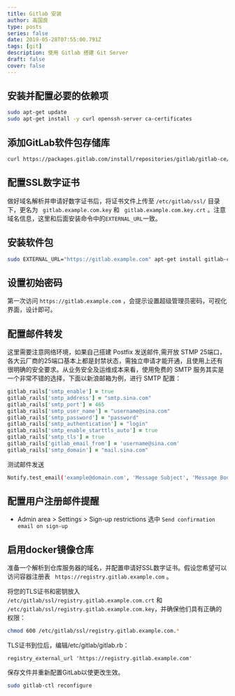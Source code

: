```yaml
---
title: Gitlab 安装
author: 高国良
type: posts
series: false
date: 2019-05-28T07:55:00.791Z
tags: [git]
description: 使用 Gitlab 搭建 Git Server
draft: false 
cover: false
---
```


## 安装并配置必要的依赖项

```bash
sudo apt-get update
sudo apt-get install -y curl openssh-server ca-certificates
```

## 添加GitLab软件包存储库

```bash
curl https://packages.gitlab.com/install/repositories/gitlab/gitlab-ce/script.deb.sh | sudo bash
```

## 配置SSL数字证书

做好域名解析并申请好数字证书后，将证书文件上传至 `/etc/gitlab/ssl/` 目录下，更名为 ` gitlab.example.com.key` 和 ` gitlab.example.com.key.crt` 。注意域名信息，这里和后面安装命令中的`EXTERNAL_URL`一致。

## 安装软件包

```bash
sudo EXTERNAL_URL="https://gitlab.example.com" apt-get install gitlab-ce

```

## 设置初始密码

第一次访问 `https://gitlab.example.com` ，会提示设置超级管理员密码，可视化界面，设计即可。

## 配置邮件转发

这里需要注意网络环境，如果自己搭建 Postfix 发送邮件,需开放 STMP 25端口，各大云厂商的25端口基本上都是封禁状态，需独立申请才能开通，且使用上还有很明确的安全要求。从业务安全及运维成本来看，使用免费的 SMTP 服务其实是一个非常不错的选择，下面以新浪邮箱为例，进行 SMTP 配置：

```rb
gitlab_rails['smtp_enable'] = true
gitlab_rails['smtp_address'] = "smtp.sina.com"
gitlab_rails['smtp_port'] = 465
gitlab_rails['smtp_user_name'] = "username@sina.com"
gitlab_rails['smtp_password'] = "password"
gitlab_rails['smtp_authentication'] = "login"
gitlab_rails['smtp_enable_starttls_auto'] = true
gitlab_rails['smtp_tls'] = true
gitlab_rails['gitlab_email_from'] = 'username@sina.com'
gitlab_rails['smtp_domain'] = "mail.sina.com"
```

测试邮件发送

```bash
Notify.test_email('example@domain.com', 'Message Subject', 'Message Body').deliver_now
```

## 配置用户注册邮件提醒

-  Admin area > Settings > Sign-up restrictions 选中 `Send confirmation email on sign-up`

## 启用docker镜像仓库

准备一个解析到仓库服务器的域名，并配置申请好SSL数字证书。假设您希望可以访问容器注册表 ` https://registry.gitlab.example.com` 。

将您的TLS证书和密钥放入 ` /etc/gitlab/ssl/registry.gitlab.example.com.crt` 和 `/etc/gitlab/ssl/registry.gitlab.example.com.key`，并确保他们具有正确的权限：

```bash
chmod 600 /etc/gitlab/ssl/registry.gitlab.example.com.*
```

TLS证书到位后，编辑/etc/gitlab/gitlab.rb：

```rg
registry_external_url 'https://registry.gitlab.example.com'
```

保存文件并重新配置GitLab以使更改生效。

```bash
sudo gitlab-ctl reconfigure
```
